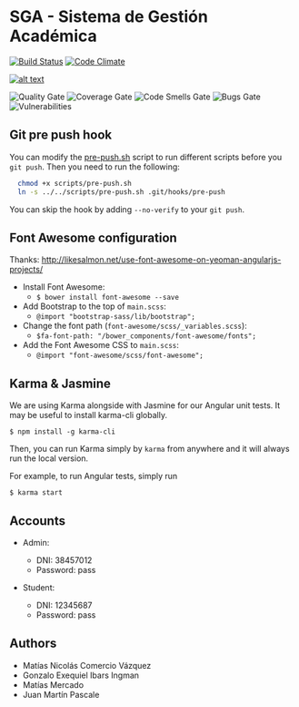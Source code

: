 # SGA - Sistema de Gestión Académica


[![Build Status](https://travis-ci.org/MatiasComercio/paw.svg?branch=development)](https://travis-ci.org/MatiasComercio/paw) [![Code Climate](https://codeclimate.com/github/MatiasComercio/paw/badges/gpa.svg)](https://codeclimate.com/github/MatiasComercio/paw)

[![alt text][2]][1]

  [1]: https://sonarqube.com/dashboard?id=ar.edu.itba.paw%3Apaw
  [2]: http://www.qatestingtools.com/sites/default/files/tools_shortcuts/sonarqube-150px.png (hover text)

![Quality Gate](https://sonarqube.com/api/badges/gate?key=ar.edu.itba.paw:paw) ![Coverage Gate](https://sonarqube.com/api/badges/measure?key=ar.edu.itba.paw:paw&metric=coverage&blinking=true) ![Code Smells Gate](https://sonarqube.com/api/badges/measure?key=ar.edu.itba.paw:paw&metric=code_smells&blinking=true) ![Bugs Gate](https://sonarqube.com/api/badges/measure?key=ar.edu.itba.paw:paw&metric=bugs&blinking=true) ![Vulnerabilities](https://sonarqube.com/api/badges/measure?key=ar.edu.itba.paw:paw&metric=vulnerabilities&blinking=true)


## Git pre push hook

You can modify the [pre-push.sh](scripts/pre-push.sh) script to run different scripts before you `git push`. Then you need to run the following:

```bash
  chmod +x scripts/pre-push.sh
  ln -s ../../scripts/pre-push.sh .git/hooks/pre-push
```

You can skip the hook by adding `--no-verify` to your `git push`.

## Font Awesome configuration

Thanks: http://likesalmon.net/use-font-awesome-on-yeoman-angularjs-projects/

- Install Font Awesome:
  - `$ bower install font-awesome --save`
- Add Bootstrap to the top of `main.scss`:
  - `@import "bootstrap-sass/lib/bootstrap";`
- Change the font path (`font-awesome/scss/_variables.scss`):
  - `$fa-font-path: "/bower_components/font-awesome/fonts";`
- Add the Font Awesome CSS to `main.scss`:
  - `@import "font-awesome/scss/font-awesome";`

## Karma & Jasmine
We are using Karma alongside with Jasmine for our Angular unit tests.
It may be useful to install karma-cli globally.

`$ npm install -g karma-cli`

Then, you can run Karma simply by `karma` from anywhere and it will always run the local version.

For example, to run Angular tests, simply run

`$ karma start`

## Accounts
- Admin:
  - DNI: 38457012
  - Password: pass

- Student:
  - DNI: 12345687
  - Password: pass

## Authors
- Matías Nicolás Comercio Vázquez
- Gonzalo Exequiel Ibars Ingman
- Matías Mercado
- Juan Martín Pascale

